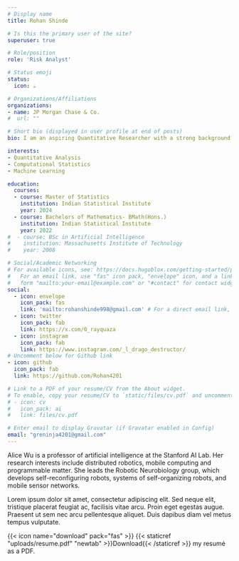```yaml
---
# Display name
title: Rohan Shinde

# Is this the primary user of the site?
superuser: true

# Role/position
role: 'Risk Analyst'

# Status emoji
status:
  icon: ☕️

# Organizations/Affiliations
organizations:
- name: JP Morgan Chase & Co.
#  url: ""

# Short bio (displayed in user profile at end of posts)
bio: I am an aspiring Quantitative Researcher with a strong background in mathematics, statistics, and financial modeling. Currently employed at JP Morgan Chase & Co., I have honed my skills in quantitative analysis, risk assessment, and model development. My passion lies in leveraging data-driven insights to enhance decision-making in finance and machine learning. Let’s connect — I’m always eager to discuss the art of turning data into wisdom.

interests:
- Quantitative Analysis
- Computational Statistics
- Machine Learning

education:
  courses:
  - course: Master of Statistics
    institution: Indian Statistical Institute
    year: 2024
  - course: Bachelors of Mathematics- BMath(Hons.)
    institution: Indian Statistical Institute
    year: 2022
#  - course: BSc in Artificial Intelligence
#    institution: Massachusetts Institute of Technology
#    year: 2008

# Social/Academic Networking
# For available icons, see: https://docs.hugoblox.com/getting-started/page-builder/#icons
#   For an email link, use "fas" icon pack, "envelope" icon, and a link in the
#   form "mailto:your-email@example.com" or "#contact" for contact widget.
social:
  - icon: envelope
    icon_pack: fas
    link: 'mailto:rohanshinde998@gmail.com' # For a direct email link, use "mailto:test@example.org".
  - icon: twitter
    icon_pack: fab
    link: https://x.com/0_rayquaza
  - icon: instagram
    icon_pack: fab
    link: https://www.instagram.com/_l_drago_destructor/
# Uncomment below for Github link
- icon: github
  icon_pack: fab
  link: https://github.com/Rohan4201

# Link to a PDF of your resume/CV from the About widget.
# To enable, copy your resume/CV to `static/files/cv.pdf` and uncomment the lines below.
# - icon: cv
#   icon_pack: ai
#   link: files/cv.pdf

# Enter email to display Gravatar (if Gravatar enabled in Config)
email: "greninja4201@gmail.com"
---
```


Alice Wu is a professor of artificial intelligence at the Stanford AI Lab. Her research interests include distributed robotics, mobile computing and programmable matter. She leads the Robotic Neurobiology group, which develops self-reconfiguring robots, systems of self-organizing robots, and mobile sensor networks.

Lorem ipsum dolor sit amet, consectetur adipiscing elit. Sed neque elit, tristique placerat feugiat ac, facilisis vitae arcu. Proin eget egestas augue. Praesent ut sem nec arcu pellentesque aliquet. Duis dapibus diam vel metus tempus vulputate.

{{< icon name="download" pack="fas" >}} {{< staticref "uploads/resume.pdf" "newtab" >}}Download{{< /staticref >}} my resumé as a PDF.
